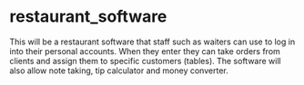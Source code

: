 # restaurant_software
This will be a restaurant software that staff such as waiters can use to log in into their personal accounts. When they enter they can take orders from clients and assign them to specific customers (tables). The software will also allow note taking, tip calculator and money converter.
